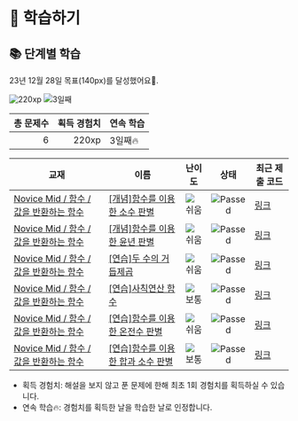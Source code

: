 # 📖 학습하기

## 📚 단계별 학습
23년 12월 28일 목표(140px)를 달성했어요🥳.

![220xp](https://img.shields.io/badge/EXP-220xp-%235cb85c.svg?for-the-badge)
![3일째](https://img.shields.io/badge/연속학습-3일째-%23E34F26.svg?for-the-badge)

|총 문제수|획득 경험치|연속 학습|
|---:|---:|---|
6|220xp|3일째🔥|

|교재|이름|난이도|상태|최근 제출 코드|
|---|---|:---:|:---:|---|
|[Novice Mid / 함수 / 값을 반환하는 함수](https://www.codetree.ai/missions?missionId=5)|[[개념]함수를 이용한 소수 판별](https://www.codetree.ai/missions/5/problems/decimal-decisions-using-functions)|![쉬움][easy]|![Passed][passed]|[링크](https://github.com/pandora2948/codetree-TILs/blob/main/231228/%ED%95%A8%EC%88%98%EB%A5%BC%20%EC%9D%B4%EC%9A%A9%ED%95%9C%20%EC%86%8C%EC%88%98%20%ED%8C%90%EB%B3%84/decimal-decisions-using-functions.java)|
|[Novice Mid / 함수 / 값을 반환하는 함수](https://www.codetree.ai/missions?missionId=5)|[[개념]함수를 이용한 윤년 판별](https://www.codetree.ai/missions/5/problems/tell-the-function-using-a-leap-year)|![쉬움][easy]|![Passed][passed]|[링크](https://github.com/pandora2948/codetree-TILs/blob/main/231228/%ED%95%A8%EC%88%98%EB%A5%BC%20%EC%9D%B4%EC%9A%A9%ED%95%9C%20%EC%9C%A4%EB%85%84%20%ED%8C%90%EB%B3%84/tell-the-function-using-a-leap-year.java)|
|[Novice Mid / 함수 / 값을 반환하는 함수](https://www.codetree.ai/missions?missionId=5)|[[연습]두 수의 거듭제곱](https://www.codetree.ai/missions/5/problems/two-numbers-of-squares)|![쉬움][easy]|![Passed][passed]|[링크](https://github.com/pandora2948/codetree-TILs/blob/main/231228/%EB%91%90%20%EC%88%98%EC%9D%98%20%EA%B1%B0%EB%93%AD%EC%A0%9C%EA%B3%B1/two-numbers-of-squares.java)|
|[Novice Mid / 함수 / 값을 반환하는 함수](https://www.codetree.ai/missions?missionId=5)|[[연습]사칙연산 함수](https://www.codetree.ai/missions/5/problems/quadratic-operations-function)|![보통][medium]|![Passed][passed]|[링크](https://github.com/pandora2948/codetree-TILs/blob/main/231228/%EC%82%AC%EC%B9%99%EC%97%B0%EC%82%B0%20%ED%95%A8%EC%88%98/quadratic-operations-function.java)|
|[Novice Mid / 함수 / 값을 반환하는 함수](https://www.codetree.ai/missions?missionId=5)|[[연습]함수를 이용한 온전수 판별](https://www.codetree.ai/missions/5/problems/determining-the-whole-number-using-a-function)|![쉬움][easy]|![Passed][passed]|[링크](https://github.com/pandora2948/codetree-TILs/blob/main/231228/%ED%95%A8%EC%88%98%EB%A5%BC%20%EC%9D%B4%EC%9A%A9%ED%95%9C%20%EC%98%A8%EC%A0%84%EC%88%98%20%ED%8C%90%EB%B3%84/determining-the-whole-number-using-a-function.java)|
|[Novice Mid / 함수 / 값을 반환하는 함수](https://www.codetree.ai/missions?missionId=5)|[[연습]함수를 이용한 합과 소수 판별](https://www.codetree.ai/missions/5/problems/use-functions-to-determine-sums-and-decimals)|![보통][medium]|![Passed][passed]|[링크](https://github.com/pandora2948/codetree-TILs/blob/main/231228/%ED%95%A8%EC%88%98%EB%A5%BC%20%EC%9D%B4%EC%9A%A9%ED%95%9C%20%ED%95%A9%EA%B3%BC%20%EC%86%8C%EC%88%98%20%ED%8C%90%EB%B3%84/use-functions-to-determine-sums-and-decimals.java)|


* 획득 경험치: 해설을 보지 않고 푼 문제에 한해 최초 1회 경험치를 획득하실 수 있습니다.
* 연속 학습:fire:: 경험치를 획득한 날을 학습한 날로 인정합니다.










[b5]: https://img.shields.io/badge/Bronze_5-%235D3E31.svg
[b4]: https://img.shields.io/badge/Bronze_4-%235D3E31.svg
[b3]: https://img.shields.io/badge/Bronze_3-%235D3E31.svg
[b2]: https://img.shields.io/badge/Bronze_2-%235D3E31.svg
[b1]: https://img.shields.io/badge/Bronze_1-%235D3E31.svg
[s5]: https://img.shields.io/badge/Silver_5-%23394960.svg
[s4]: https://img.shields.io/badge/Silver_4-%23394960.svg
[s3]: https://img.shields.io/badge/Silver_3-%23394960.svg
[s2]: https://img.shields.io/badge/Silver_2-%23394960.svg
[s1]: https://img.shields.io/badge/Silver_1-%23394960.svg
[g5]: https://img.shields.io/badge/Gold_5-%23FFC433.svg
[g4]: https://img.shields.io/badge/Gold_4-%23FFC433.svg
[g3]: https://img.shields.io/badge/Gold_3-%23FFC433.svg
[g2]: https://img.shields.io/badge/Gold_2-%23FFC433.svg
[g1]: https://img.shields.io/badge/Gold_1-%23FFC433.svg
[p5]: https://img.shields.io/badge/Platinum_5-%2376DDD8.svg
[p4]: https://img.shields.io/badge/Platinum_4-%2376DDD8.svg
[p3]: https://img.shields.io/badge/Platinum_3-%2376DDD8.svg
[p2]: https://img.shields.io/badge/Platinum_2-%2376DDD8.svg
[p1]: https://img.shields.io/badge/Platinum_1-%2376DDD8.svg
[passed]: https://img.shields.io/badge/Passed-%23009D27.svg
[failed]: https://img.shields.io/badge/Failed-%23D24D57.svg
[easy]: https://img.shields.io/badge/쉬움-%235cb85c.svg?for-the-badge
[medium]: https://img.shields.io/badge/보통-%23FFC433.svg?for-the-badge
[hard]: https://img.shields.io/badge/어려움-%23D24D57.svg?for-the-badge